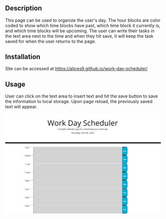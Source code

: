 # <Work Day Scheduler>

## Description

This page can be used to organize the user's day. The hour blocks are color coded to show which time blocks have past, which time block it currently is, and which time blocks will be upcoming. The user can write their tasks in the text area next to the time and when they hit save, it will keep the task saved for when the user returns to the page.

## Installation
Site can be accessed at
https://alices9.github.io/work-day-scheduler/

## Usage

User can click on the text area to insert text and hit the save button to save the information to local storage. Upon page reload, the previously saved text will appear.

<img src="./Images/wds.png" alt="screenshot of the work day scheduler">
